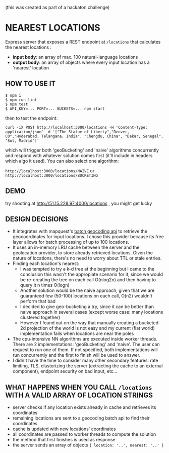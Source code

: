 (this was created as part of a hackaton challenge)

# NEAREST LOCATIONS

Express server that exposes a REST endpoint at `/locations` that calculates the nearest locations :

* **input body**: an array of max. 100 natural-language locations
* **output body**: an array of objects where every input location has a 'nearest' location

## HOW TO USE IT

```
$ npm i
$ npm run lint
$ npm test
$ API_KEY=... PORT=... BUCKETS=... npm start
```

then to test the endpoint:

`curl -iX POST http://localhost:3000/locations -H 'Content-Type: application/json' -d '["The Statue of Liberty","Denver, CO","Hyderabad, Telangana, India", "Chengdu, China", "Dakar, Senegal", "Sol, Madrid"]'`

which will trigger both 'geoBucketing' and 'naive' algorithms concurrently and respond with whatever solution comes first (it'll include in headers which algo it used). You can also select one algorithm:

`http://localhost:3000/locations/NAIVE` or `http://localhost:3000/locations/BUCKETING`

## DEMO

try shooting at http://51.15.228.97:4000/locations , you might get lucky

## DESIGN DECISIONS

* It integrates with mapquest's [batch geocoding api](https://developer.mapquest.com/documentation/open/geocoding-api/batch/post) to retrieve the geocoordinates for input locations. I chose this provider because its free layer allows for batch processing of up to 100 locations.
* It uses an in-memory LRU cache between the server and the geolocation provider, to store already retrieved locations. Given the nature of locations, there's no need to worry about TTL or stale entries.
* Finding each location's nearest:
  * I was tempted to try a k-d tree at the beginning but I came to the conclusion this wasn't the appropiate scenario for it, since we would be re-creating the tree on each call O(nlog2n) and then having to query it n times O(logn)
  * Another solution would be the naive approach, given that we are guaranteed few (50-100) locations on each call, O(n2) wouldn't perform that bad
  * I decided to give geo-bucketing a try, since it can be better than naive approach in several cases (except worse case: many locations clustered together)
  * However I found out on the way that manually creating a bucketed 2d projection of the world is not easy and my current (flat world) implementation fails when locations are near the poles
* The cpu-intensive NN algorithms are executed inside worker threads. There are 2 implementations: 'geoBucketing' and 'naive'. The user can request to run one of them. If not specified, both implementations will run concurrently and the first to finish will be used to answer.
* I didn't have the time to consider many other secondary features: rate limiting, TLS, clusterizing the server (extracting the cache to an external component), endpoint security on bad input, etc...

## WHAT HAPPENS WHEN YOU CALL `/locations` WITH A VALID ARRAY OF LOCATION STRINGS
 
* server checks if any location exists already in cache and retrieves its coordinates
* remaining locations are sent to a geocoding batch api to find their coordinates
* cache is updated with new locations' coordinates
* all coordinates are passed to worker threads to compute the solution
* the method that first finishes is used as response
* the server sends an array of objects `{ location: '..', nearest: '..' }`